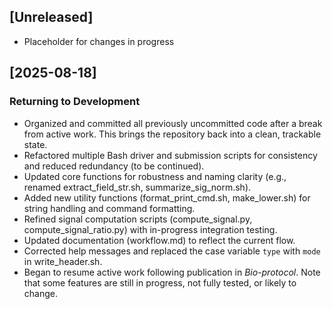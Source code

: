 ## [Unreleased]
- Placeholder for changes in progress

## [2025-08-18]
### Returning to Development
- Organized and committed all previously uncommitted code after a break from active work. This brings the repository back into a clean, trackable state.
- Refactored multiple Bash driver and submission scripts for consistency and reduced redundancy (to be continued).
- Updated core functions for robustness and naming clarity (e.g., renamed extract_field_str.sh, summarize_sig_norm.sh).
- Added new utility functions (format_print_cmd.sh, make_lower.sh) for string handling and command formatting.
- Refined signal computation scripts (compute_signal.py, compute_signal_ratio.py) with in-progress integration testing.
- Updated documentation (workflow.md) to reflect the current flow.
- Corrected help messages and replaced the case variable `type` with `mode` in write_header.sh.
- Began to resume active work following publication in *Bio-protocol*. Note that some features are still in progress, not fully tested, or likely to change.